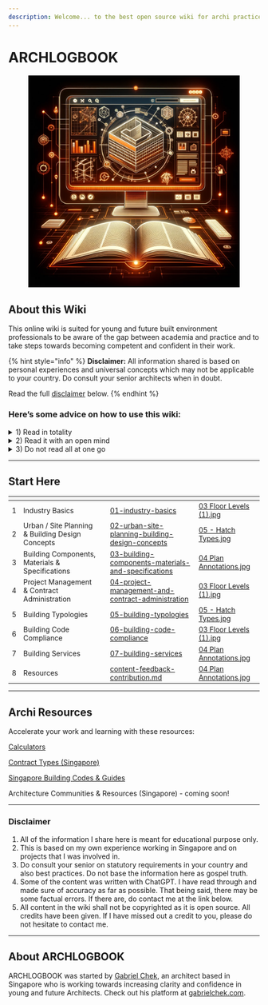 ```yaml
---
description: Welcome... to the best open source wiki for archi practice!
---
```


# ARCHLOGBOOK

<figure><img src=".gitbook/assets/Wiki archlogbook.png" alt=""><figcaption></figcaption></figure>

## About this Wiki

This online wiki is suited for young and future built environment professionals to be aware of the gap between academia and practice and to take steps towards becoming competent and confident in their work.

{% hint style="info" %}
**Disclaimer:** All information shared is based on personal experiences and universal concepts which may not be applicable to your country. Do consult your senior architects when in doubt.

Read the full [disclaimer](./#disclaimer) below.
{% endhint %}

### Here’s some advice on how to use this wiki:

<details>

<summary>1) Read in totality</summary>

My advice is to read all of the pages to get a better understanding and to establish what you need to work on. Do not miss any pages as there could be valuable information that you might need to have a easier transition.

**If you are a fresh architectural graduate**, you should read in order.

**If you are experienced**, you can zoom in on a certain topic in any order.

</details>

<details>

<summary>2) Read it with an open mind</summary>

This wiki represents my learnings and thoughts that may not apply to your situation. So read this with an open mind.

Try to adapt the methods towards your skillset and context.

Some firms operate on a different business model and/or structure so feel free to take the lessons that are useful and ignore those that don’t apply.

</details>

<details>

<summary>3) Do not read all at one go</summary>

This may contradict the earlier point on reading this book in totality. However, it is unwise to read this book all at one go - simply because more often than not, you will not need be able to retain all of the concepts.

Instead, read this book over a few weeks and before starting work in an architectural practice to accelerate your transition into your role as an architectural designer.

</details>

***

## Start Here

<table data-column-title-hidden data-view="cards" data-full-width="false"><thead><tr><th data-type="number"></th><th></th><th></th><th data-hidden data-card-target data-type="content-ref"></th><th data-hidden data-card-cover data-type="files"></th></tr></thead><tbody><tr><td>1</td><td>Industry Basics</td><td></td><td><a href="01-industry-basics/">01-industry-basics</a></td><td><a href=".gitbook/assets/03 Floor Levels (1).jpg">03 Floor Levels (1).jpg</a></td></tr><tr><td>2</td><td>Urban / Site Planning &#x26; Building Design Concepts</td><td></td><td><a href="02-urban-site-planning-building-design-concepts/">02-urban-site-planning-building-design-concepts</a></td><td><a href=".gitbook/assets/05 - Hatch Types.jpg">05 - Hatch Types.jpg</a></td></tr><tr><td>3</td><td>Building Components, Materials &#x26; Specifications</td><td></td><td><a href="03-building-components-materials-and-specifications/">03-building-components-materials-and-specifications</a></td><td><a href=".gitbook/assets/04 Plan Annotations.jpg">04 Plan Annotations.jpg</a></td></tr><tr><td>4</td><td>Project Management &#x26; Contract Administration</td><td></td><td><a href="04-project-management-and-contract-administration/">04-project-management-and-contract-administration</a></td><td><a href=".gitbook/assets/03 Floor Levels (1).jpg">03 Floor Levels (1).jpg</a></td></tr><tr><td>5</td><td>Building Typologies</td><td></td><td><a href="05-building-typologies/">05-building-typologies</a></td><td><a href=".gitbook/assets/05 - Hatch Types.jpg">05 - Hatch Types.jpg</a></td></tr><tr><td>6</td><td>Building Code Compliance</td><td></td><td><a href="06-building-code-compliance/">06-building-code-compliance</a></td><td><a href=".gitbook/assets/03 Floor Levels (1).jpg">03 Floor Levels (1).jpg</a></td></tr><tr><td>7</td><td>Building Services</td><td></td><td><a href="07-building-services/">07-building-services</a></td><td><a href=".gitbook/assets/04 Plan Annotations.jpg">04 Plan Annotations.jpg</a></td></tr><tr><td>8</td><td>Resources</td><td></td><td><a href="links/content-feedback-contribution.md">content-feedback-contribution.md</a></td><td><a href=".gitbook/assets/04 Plan Annotations.jpg">04 Plan Annotations.jpg</a></td></tr></tbody></table>

***

## Archi Resources

Accelerate your work and learning with these resources:

[Calculators](resources/calculators.md)

[Contract Types (Singapore)](resources/contract-types-singapore.md)

[Singapore Building Codes & Guides](resources/singapore-building-codes-and-guides.md)

Architecture Communities & Resources (Singapore) - coming soon!

***

### Disclaimer

1. All of the information I share here is meant for educational purpose only.
2. This is based on my own experience working in Singapore and on projects that I was involved in.
3. Do consult your senior on statutory requirements in your country and also best practices. Do not base the information here as gospel truth.
4. Some of the content was written with ChatGPT. I have read through and made sure of accuracy as far as possible. That being said, there may be some factual errors. If there are, do contact me at the link below.
5. All content in the wiki shall not be copyrighted as it is open source. All credits have been given. If I have missed out a credit to you, please do not hesitate to contact me.

***

## About ARCHLOGBOOK

ARCHLOGBOOK was started by [Gabriel Chek](https://gabrielchek.com), an architect based in Singapore who is working towards increasing clarity and confidence in young and future Architects. Check out his platform at [gabrielchek.com](https://gabrielchek.com).
